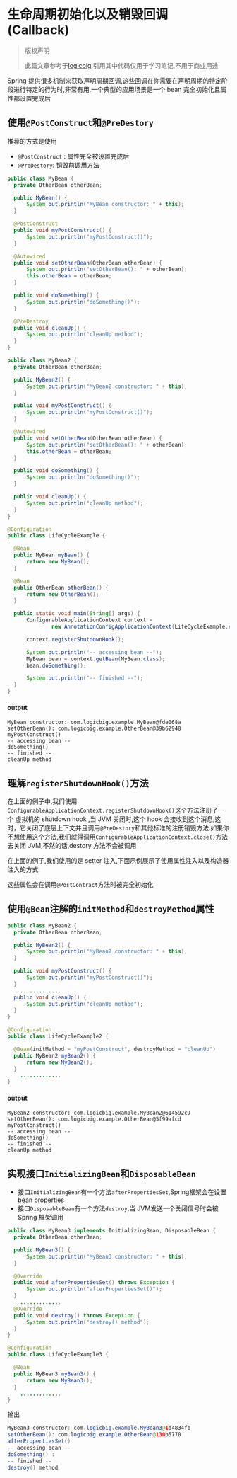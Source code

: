 # 生命周期初始化以及销毁回调(Callback)

> 版权声明
>
> 此篇文章参考于[logicbig](https://www.logicbig.com/),引用其中代码仅用于学习笔记,不用于商业用途



Spring 提供很多机制来获取声明周期回调,这些回调在你需要在声明周期的特定阶段进行特定的行为时,非常有用.一个典型的应用场景是一个 bean 完全初始化且属性都设置完成后

## 使用`@PostConstruct`和`@PreDestory`

推荐的方式是使用

- `@PostConstruct` : 属性完全被设置完成后
- `@PreDestory`: 销毁前调用方法

```java
public class MyBean {
  private OtherBean otherBean;

  public MyBean() {
      System.out.println("MyBean constructor: " + this);
  }

  @PostConstruct
  public void myPostConstruct() {
      System.out.println("myPostConstruct()");
  }

  @Autowired
  public void setOtherBean(OtherBean otherBean) {
      System.out.println("setOtherBean(): " + otherBean);
      this.otherBean = otherBean;
  }

  public void doSomething() {
      System.out.println("doSomething()");
  }

  @PreDestroy
  public void cleanUp() {
      System.out.println("cleanUp method");
  }
}
```

```java
public class MyBean2 {
  private OtherBean otherBean;

  public MyBean2() {
      System.out.println("MyBean2 constructor: " + this);
  }

  public void myPostConstruct() {
      System.out.println("myPostConstruct()");
  }

  @Autowired
  public void setOtherBean(OtherBean otherBean) {
      System.out.println("setOtherBean(): " + otherBean);
      this.otherBean = otherBean;
  }

  public void doSomething() {
      System.out.println("doSomething()");
  }

  public void cleanUp() {
      System.out.println("cleanUp method");
  }
}
```

```java
@Configuration
public class LifeCycleExample {

  @Bean
  public MyBean myBean() {
      return new MyBean();
  }

  @Bean
  public OtherBean otherBean() {
      return new OtherBean();
  }

  public static void main(String[] args) {
      ConfigurableApplicationContext context =
              new AnnotationConfigApplicationContext(LifeCycleExample.class);

      context.registerShutdownHook();

      System.out.println("-- accessing bean --");
      MyBean bean = context.getBean(MyBean.class);
      bean.doSomething();

      System.out.println("-- finished --");
  }
}
```

#### output

```
MyBean constructor: com.logicbig.example.MyBean@fde068a
setOtherBean(): com.logicbig.example.OtherBean@39b62948
myPostConstruct()
-- accessing bean --
doSomething()
-- finished --
cleanUp method
```

## 理解`registerShutdownHook()`方法

在上面的例子中,我们使用`ConfigurableApplicationContext.registerShutdownHook()`这个方法注册了一个 虚拟机的 shutdown hook ,当 JVM 关闭时,这个 hook 会接收到这个消息,这时，它关闭了底层上下文并且调用`@PreDestory`和其他标准的注册销毁方法.如果你不想使用这个方法,我们就得调用`ConfigurableApplicationContext.close()`方法去关闭 JVM,不然的话,destory 方法不会被调用

在上面的例子,我们使用的是 setter 注入,下面示例展示了使用属性注入以及构造器注入的方式:

这些属性会在调用`@PostContract`方法时被完全初始化

## 使用`@Bean`注解的`initMethod`和`destroyMethod`属性

```java
public class MyBean2 {
  private OtherBean otherBean;

  public MyBean2() {
      System.out.println("MyBean2 constructor: " + this);
  }

  public void myPostConstruct() {
      System.out.println("myPostConstruct()");
  }
    .............
  public void cleanUp() {
      System.out.println("cleanUp method");
  }
}
```



```java
@Configuration
public class LifeCycleExample2 {

  @Bean(initMethod = "myPostConstruct", destroyMethod = "cleanUp")
  public MyBean2 myBean2() {
      return new MyBean2();
  }
    .............
}
```

#### output

```
MyBean2 constructor: com.logicbig.example.MyBean2@614592c9
setOtherBean(): com.logicbig.example.OtherBean@5f99afcd
myPostConstruct()
-- accessing bean --
doSomething()
-- finished --
cleanUp method
```

## 实现接口`InitializingBean`和`DisposableBean`

- 接口`InitializingBean`有一个方法`afterPropertiesSet`,Spring框架会在设置 bean properties 
- 接口`DisposableBean`有一个方法`destroy`,当 JVM发送一个关闭信号时会被 Spring 框架调用

```java
public class MyBean3 implements InitializingBean, DisposableBean {
  private OtherBean otherBean;

  public MyBean3() {
      System.out.println("MyBean3 constructor: " + this);
  }

  @Override
  public void afterPropertiesSet() throws Exception {
      System.out.println("afterPropertiesSet()");
  }
    .............
  @Override
  public void destroy() throws Exception {
      System.out.println("destroy() method");
  }
}
```



```java
@Configuration
public class LifeCycleExample3 {

  @Bean
  public MyBean3 myBean3() {
      return new MyBean3();
  }
    .............
}
```

输出

```java
MyBean3 constructor: com.logicbig.example.MyBean3@1d4834fb
setOtherBean(): com.logicbig.example.OtherBean@130b5770
afterPropertiesSet()
-- accessing bean --
doSomething() :
-- finished --
destroy() method
```

